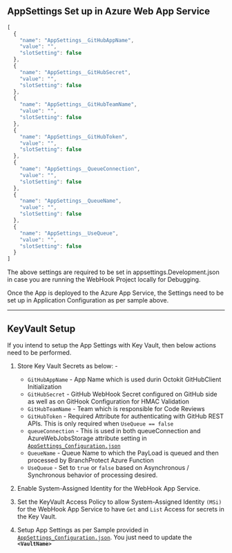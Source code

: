 ## **AppSettings Set up in Azure Web App Service**

````javascript
[
  {
    "name": "AppSettings__GitHubAppName",
    "value": "",
    "slotSetting": false
  },
  {
    "name": "AppSettings__GitHubSecret",
    "value": "",
    "slotSetting": false
  },
  {
    "name": "AppSettings__GitHubTeamName",
    "value": "",
    "slotSetting": false
  },
  {
    "name": "AppSettings__GitHubToken",
    "value": "",
    "slotSetting": false
  },
  {
    "name": "AppSettings__QueueConnection",
    "value": "",
    "slotSetting": false
  },
  {
    "name": "AppSettings__QueueName",
    "value": "",
    "slotSetting": false
  },
  {
    "name": "AppSettings__UseQueue",
    "value": "",
    "slotSetting": false
  }
]
````

The above settings are required to be set in appsettings.Development.json in case you are running the WebHook Project locally for Debugging.

Once the App is deployed to the Azure App Service, the Settings need to be set up in Application Configuration as per sample above. 

---
## **KeyVault Setup**

If you intend to setup the App Settings with Key Vault, then below actions need to be performed. 

1. Store Key Vault Secrets as below: - 
    - `GitHubAppName` - App Name which is used durin Octokit GitHubClient Initialization
    - `GitHubSecret` - GitHub WebHook Secret configured on GitHub side as well as on GitHook Configuration for HMAC Validation
    - `GitHubTeamName` - Team which is responsible for Code Reviews 
    - `GitHubToken` - Required Attribute for authenticating with GitHub REST APIs. This is only required when `UseQueue == false`
    - `queueConnection` - This is used in both queueConnection and AzureWebJobsStorage attribute setting in [`AppSettings_Configuration.json`](AppSettings_Configuration.json)
    - `QueueName` - Queue Name to which the PayLoad is queued and then processed by BranchProtect Azure Function
    - `UseQueue` - Set to `true` or `false` based on Asynchronous / Synchronous behavior of processing desired.

 

2. Enable System-Assigned Identity for the WebHook App Service.
3. Set the KeyVault Access Policy to allow System-Assigned Identity `(MSi)` for the WebHook App Service to have `Get` and `List` Access for secrets in the Key Vault.

4. Setup App Settings as per Sample provided in [`AppSettings_Configuration.json`](AppSettings_Configuration.json). You just need to update the **`<VaultName>`** 


